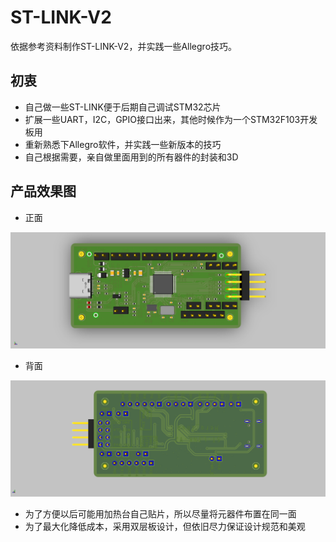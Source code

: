 # ST-LINK-V2
依据参考资料制作ST-LINK-V2，并实践一些Allegro技巧。

## 初衷

* 自己做一些ST-LINK便于后期自己调试STM32芯片
* 扩展一些UART，I2C，GPIO接口出来，其他时候作为一个STM32F103开发板用
* 重新熟悉下Allegro软件，并实践一些新版本的技巧
* 自己根据需要，亲自做里面用到的所有器件的封装和3D

## 产品效果图

* 正面

![TOP.png](./assets/TOP.png)

* 背面

![BOTTOM.png](./assets/BOTTOM.png)

* 为了方便以后可能用加热台自己贴片，所以尽量将元器件布置在同一面
* 为了最大化降低成本，采用双层板设计，但依旧尽力保证设计规范和美观



